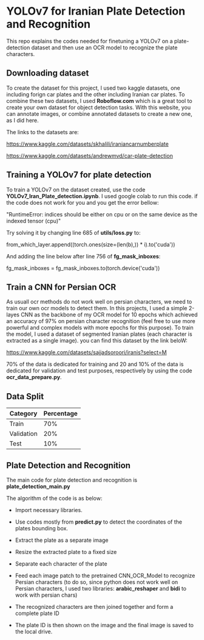 
# YOLOv7 for Iranian Plate Detection and Recognition

This repo explains the codes needed for finetuning a YOLOv7 on a plate-detection dataset and then use an OCR model to recognize the plate characters.

## Downloading dataset
To create the dataset for this project, I used two kaggle datasets, one including forign car plates and the other including Iranian car plates. To combine these two datasets, I used **Roboflow.com** which is a great tool to create your own dataset for object detection tasks. With this website, you can annotate images, or combine annotated datasets to create a new one, as I did here. 

The links to the datasets are:

https://www.kaggle.com/datasets/skhalili/iraniancarnumberplate

https://www.kaggle.com/datasets/andrewmvd/car-plate-detection

## Training a YOLOv7 for plate detection
To train a YOLOv7 on the dataset created, use the code **YOLOv7_Iran_Plate_detection.ipynb**. I used google colab to run this code. if the code does not work for you and you get the error bellow:

"RuntimeError: indices should be either on cpu or on the same device as the indexed tensor (cpu)"

Try solving it by changing line 685 of **utils/loss.py** to:

from_which_layer.append((torch.ones(size=(len(b),)) * i).to('cuda'))

And adding the line below after line 756 of **fg_mask_inboxes**:

fg_mask_inboxes = fg_mask_inboxes.to(torch.device('cuda'))


## Train a CNN for Persian OCR
As usuall ocr methods do not work well on persian characters, we need to train our own ocr models to detect them. In this projects, I used a simple 2-layes CNN as the backbone of my OCR model for 10 epochs which achieved an accuracy of 97% on persian character recognition (feel free to use more powerful and complex models with more epochs for this purpose). To train the model, I used a dataset of segmented Iranian plates (each character is extracted as a single image). you can find this dataset by the link beloW:


https://www.kaggle.com/datasets/sajjadsoroori/iranis?select=M

70% of the data is dedicated for training and 20 and 10% of the data is dedicated for validation and test purposes, respectively by using the code **ocr_data_prepare.py**. 

## Data Split

| Category             | Percentage                                                                |
| ----------------- | ------------------------------------------------------------------ |
| Train | 70% |
| Validation | 20% |
| Test| 10% |

## Plate Detection and Recognition
The main code for plate detection and recognition is **plate_detection_main.py**

The algorithm of the code is as below:

- Import necessary libraries. 

- Use codes mostly from **predict.py** to detect the coordinates of the plates bounding box. 

- Extract the plate as a separate image 

- Resize the extracted plate to a fixed size

- Separate each character of the plate

- Feed each image patch to the pretrained CNN_OCR_Model to recognize Persian characters (to do so, since python does not work well on Persian characters, I used two libraries: **arabic_reshaper** and **bidi** to work with persian chars)

- The recognized characters are then joined together and form a complete plate ID

- The plate ID is then shown on the image and the final image is saved to the local drive.


